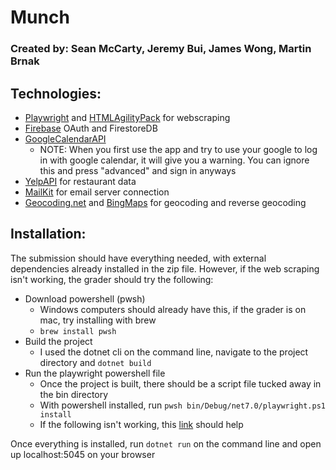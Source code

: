 # Munch 

### Created by: Sean McCarty, Jeremy Bui, James Wong, Martin Brnak

## Technologies:

* [Playwright](https://playwright.dev/dotnet/) and [HTMLAgilityPack](https://html-agility-pack.net/) for webscraping
* [Firebase](https://firebase.google.com/) OAuth and FirestoreDB
* [GoogleCalendarAPI](https://developers.google.com/calendar/api/guides/overview)
    * NOTE: When you first use the app and try to use your google to log in with google calendar, it will give you a warning. You can ignore this and press "advanced" and sign in anyways
* [YelpAPI](https://docs.developer.yelp.com/docs/fusion-intro) for restaurant data
* [MailKit](https://github.com/jstedfast/MailKit) for email server connection
* [Geocoding.net](https://github.com/chadly/Geocoding.net) and [BingMaps](https://www.bingmapsportal.com/) for geocoding and reverse geocoding



## Installation:

The submission should have everything needed, with external dependencies already installed in the zip file. However, if the web scraping isn't working, the grader should try the following:
* Download powershell (pwsh)
    * Windows computers should already have this, if the grader is on mac, try installing with brew
    * `brew install pwsh`
* Build the project
    * I used the dotnet cli on the command line, navigate to the project directory and `dotnet build`
* Run the playwright powershell file
    * Once the project is built, there should be a script file tucked away in the bin directory
    * With powershell installed, run `pwsh bin/Debug/net7.0/playwright.ps1 install`
    * If the following isn't working, this [link](https://playwright.dev/dotnet/docs/intro) should help
    
Once everything is installed, run `dotnet run` on the command line and open up localhost:5045 on your browser